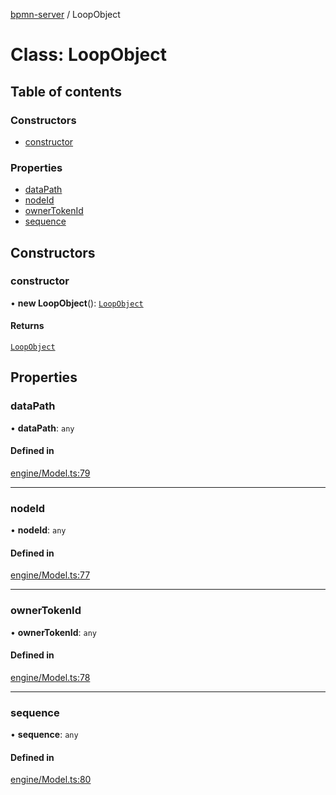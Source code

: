[bpmn-server](../README.md) / LoopObject

# Class: LoopObject

## Table of contents

### Constructors

- [constructor](LoopObject.md#constructor)

### Properties

- [dataPath](LoopObject.md#datapath)
- [nodeId](LoopObject.md#nodeid)
- [ownerTokenId](LoopObject.md#ownertokenid)
- [sequence](LoopObject.md#sequence)

## Constructors

### constructor

• **new LoopObject**(): [`LoopObject`](LoopObject.md)

#### Returns

[`LoopObject`](LoopObject.md)

## Properties

### dataPath

• **dataPath**: `any`

#### Defined in

[engine/Model.ts:79](https://bitbucket.org/ralphhanna/bpmn-server/src/2ac50a51/WebApp/bpmnServer/src/engine/Model.ts#lines-79)

___

### nodeId

• **nodeId**: `any`

#### Defined in

[engine/Model.ts:77](https://bitbucket.org/ralphhanna/bpmn-server/src/2ac50a51/WebApp/bpmnServer/src/engine/Model.ts#lines-77)

___

### ownerTokenId

• **ownerTokenId**: `any`

#### Defined in

[engine/Model.ts:78](https://bitbucket.org/ralphhanna/bpmn-server/src/2ac50a51/WebApp/bpmnServer/src/engine/Model.ts#lines-78)

___

### sequence

• **sequence**: `any`

#### Defined in

[engine/Model.ts:80](https://bitbucket.org/ralphhanna/bpmn-server/src/2ac50a51/WebApp/bpmnServer/src/engine/Model.ts#lines-80)
